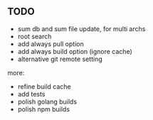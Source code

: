 ## TODO

- sum db and sum file update, for multi archs
- root search
- add always pull option
- add always build option (ignore cache)
- alternative git remote setting

more:

- refine build cache
- add tests
- polish golang builds
- polish npm builds
